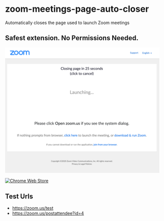 # zoom-meetings-page-auto-closer
Automatically closes the page used to launch Zoom meetings

## Safest extension. No Permissions Needed.

![Screenshot](screenshots/screenshot.png?raw=true "Screenshot")

[![Chrome Web Store](https://developer.chrome.com/webstore/images/ChromeWebStore_BadgeWBorder_v2_206x58.png)](https://chrome.google.com/webstore/detail/zoom-meetings-page-auto-c/edflihlonecjkejpbajecilgmopegldj)

## Test Urls
- https://zoom.us/test
- https://zoom.us/postattendee?id=4
